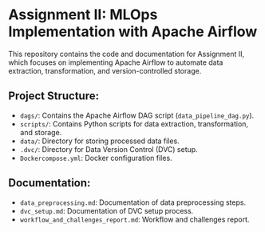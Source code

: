 # Assignment II: MLOps Implementation with Apache Airflow

This repository contains the code and documentation for Assignment II, which focuses on implementing Apache Airflow to automate data extraction, transformation, and version-controlled storage.

## Project Structure:
- `dags/`: Contains the Apache Airflow DAG script (`data_pipeline_dag.py`).
- `scripts/`: Contains Python scripts for data extraction, transformation, and storage.
- `data/`: Directory for storing processed data files.
- `.dvc/`: Directory for Data Version Control (DVC) setup.
- `Dockercompose.yml`: Docker configuration files.


## Documentation:
- `data_preprocessing.md`: Documentation of data preprocessing steps.
- `dvc_setup.md`: Documentation of DVC setup process.
- `workflow_and_challenges_report.md`: Workflow and challenges report.


